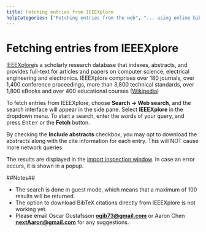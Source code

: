 ```yaml
---
title: Fetching entries from IEEEXplore
helpCategories: ["Fetching entries from the web", "... using online bibliographic database"]
---
```


# Fetching entries from IEEEXplore

[IEEEXplore](http://ieeexplore.ieee.org/Xplore/home.jsp)is a scholarly research database that indexes, abstracts, and provides full-text for articles and papers on computer science, electrical engineering and electronics. IEEEXplore comprises over 180 journals, over 1,400 conference proceedings, more than 3,800 technical standards, over 1,800 eBooks and over 400 educational courses ([Wikipedia](https://en.wikipedia.org/wiki/IEEE_Xplore))

To fetch entries from IEEEXplore, choose **Search → Web search**, and the search interface will appear in the side pane. Select **IEEEXplore** in the dropdown menu. To start a search, enter the words of your query, and press <kbd>Enter</kbd> or the **Fetch** button.

By checking the **Include abstracts** checkbox, you may opt to download the abstracts along with the cite information for each entry. This will NOT cause more network queries.

The results are displayed in the [import inspection window](ImportInspectionDialog).
In case an error occurs, it is shown in a popup.

##Notes##
- The search is done in guest mode, which means that a maximum of 100 results will be returned.
- The option to download BibTeX citations directly from IEEEXplore is not working yet.
- Please email Oscar Gustafsson **ogib73@gmail.com** or Aaron Chen **nextAaron@gmail.com** for any suggestions.

